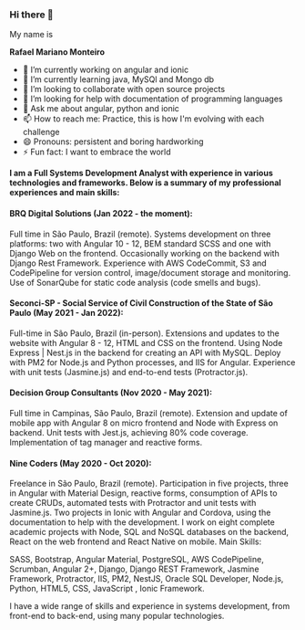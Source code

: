 ### Hi there 👋

My name is

**Rafael Mariano Monteiro**

- 🔭 I’m currently working on angular and ionic
- 🌱 I’m currently learning java, MySQl and Mongo db
- 👯 I’m looking to collaborate with open source projects
- 🤔 I’m looking for help with documentation of programming languages
- 💬 Ask me about angular, python and ionic
- 📫 How to reach me: Practice, this is how I'm evolving with each challenge
- 😄 Pronouns:  persistent and boring hardworking
- ⚡ Fun fact: I want to embrace the world

**I am a Full Systems Development Analyst with experience in various technologies and frameworks. Below is a summary of my professional experiences and main skills:**

#### BRQ Digital Solutions (Jan 2022 - the moment):

Full time in São Paulo, Brazil (remote).
Systems development on three platforms: two with Angular 10 - 12, BEM standard SCSS and one with Django Web on the frontend.
Occasionally working on the backend with Django Rest Framework.
Experience with AWS CodeCommit, S3 and CodePipeline for version control, image/document storage and monitoring.
Use of SonarQube for static code analysis (code smells and bugs).

#### Seconci-SP - Social Service of Civil Construction of the State of São Paulo (May 2021 - Jan 2022):

Full-time in São Paulo, Brazil (in-person).
Extensions and updates to the website with Angular 8 - 12, HTML and CSS on the frontend.
Using Node Express | Nest.js in the backend for creating an API with MySQL.
Deploy with PM2 for Node.js and Python processes, and IIS for Angular.
Experience with unit tests (Jasmine.js) and end-to-end tests (Protractor.js).

#### Decision Group Consultants (Nov 2020 - May 2021):

Full time in Campinas, São Paulo, Brazil (remote).
Extension and update of mobile app with Angular 8 on micro frontend and Node with Express on backend.
Unit tests with Jest.js, achieving 80% code coverage.
Implementation of tag manager and reactive forms.

#### Nine Coders (May 2020 - Oct 2020):

Freelance in São Paulo, Brazil (remote).
Participation in five projects, three in Angular with Material Design, reactive forms, consumption of APIs to create CRUDs, automated tests with Protractor and unit tests with Jasmine.js.
Two projects in Ionic with Angular and Cordova, using the documentation to help with the development.
I work on eight complete academic projects with Node, SQL and NoSQL databases on the backend, React on the web frontend and React Native on mobile.
Main Skills:

SASS, Bootstrap, Angular Material, PostgreSQL, AWS CodePipeline, Scrumban, Angular 2+, Django, Django REST Framework, Jasmine Framework, Protractor, IIS, PM2, NestJS, Oracle SQL Developer, Node.js, Python, HTML5, CSS, JavaScript , Ionic Framework.

I have a wide range of skills and experience in systems development, from front-end to back-end, using many popular technologies.
